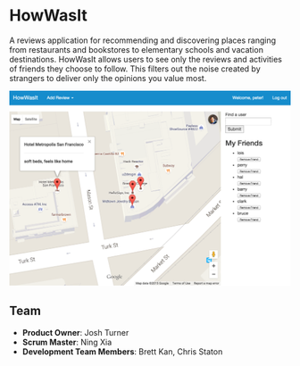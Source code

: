# HowWasIt

A reviews application for recommending and discovering places ranging from restaurants and bookstores to elementary schools and vacation destinations. HowWasIt allows users to see only the reviews and activities of friends they choose to follow. This filters out the noise created by strangers to deliver only the opinions you value most.

![alt tag](/screenshots/howWasIt.png)

## Team

  - __Product Owner__: Josh Turner
  - __Scrum Master__: Ning Xia
  - __Development Team Members__: Brett Kan, Chris Staton

